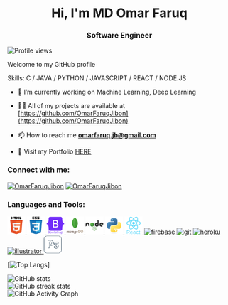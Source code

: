 
<h1 align="center">Hi, I'm MD Omar Faruq</h1>
<h3 align="center">Software Engineer</h3>

![Profile views](https://gpvc.arturio.dev/OmarFaruqJibon) 

Welcome to my GitHub profile


Skills: C / JAVA / PYTHON / JAVASCRIPT / REACT / NODE.JS 
 

- 🔭 I’m currently working on Machine Learning, Deep Learning

- 👨‍💻 All of my projects are available at [https://github.com/OmarFaruqJibon](https://github.com/OmarFaruqJibon)

- 📫 How to reach me **omarfaruq.jb@gmail.com**

- 📝 Visit my Portfolio [HERE](https://omar-faruq-jibon.web.app/)

<h3 align="left">Connect with me:</h3>
<p align="left">
<a href="https://fb.com/omarfarukjibon.a/" target="blank"><img align="center" src="https://raw.githubusercontent.com/rahuldkjain/github-profile-readme-generator/master/src/images/icons/Social/facebook.svg" alt="OmarFaruqJibon" height="30" width="40" /></a>
<a href="https://www.linkedin.com/in/md-omar-faruq-42b36a194/" target="blank"><img align="center" src="https://raw.githubusercontent.com/rahuldkjain/github-profile-readme-generator/master/src/images/icons/Social/linked-in-alt.svg" alt="OmarFaruqJibon" height="30" width="40" /></a>
</p>

<h3 align="left">Languages and Tools:</h3>
<p align="left"> 
<a href="https://www.w3.org/html/" target="_blank"> <img src="https://raw.githubusercontent.com/devicons/devicon/master/icons/html5/html5-original-wordmark.svg" alt="html5" width="40" height="40"/> </a> 
<a href="https://www.w3schools.com/css/" target="_blank"> <img src="https://raw.githubusercontent.com/devicons/devicon/master/icons/css3/css3-original-wordmark.svg" alt="css3" width="40" height="40"/> </a>
<a href="https://getbootstrap.com" target="_blank"> <img src="https://raw.githubusercontent.com/devicons/devicon/master/icons/bootstrap/bootstrap-plain-wordmark.svg" alt="bootstrap" width="40" height="40"/> </a> 
<a href="https://www.mongodb.com/" target="_blank"> <img src="https://raw.githubusercontent.com/devicons/devicon/master/icons/mongodb/mongodb-original-wordmark.svg" alt="mongodb" width="40" height="40"/> </a> 
<a href="https://nodejs.org" target="_blank"> <img src="https://raw.githubusercontent.com/devicons/devicon/master/icons/nodejs/nodejs-original-wordmark.svg" alt="nodejs" width="40" height="40"/> </a>
<a href="https://www.python.org" target="_blank"> <img src="https://raw.githubusercontent.com/devicons/devicon/master/icons/python/python-original.svg" alt="python" width="40" height="40"/> </a> 
<a href="https://reactjs.org/" target="_blank"> <img src="https://raw.githubusercontent.com/devicons/devicon/master/icons/react/react-original-wordmark.svg" alt="react" width="40" height="40"/> </a> 
<a href="https://firebase.google.com/" target="_blank"> <img src="https://www.vectorlogo.zone/logos/firebase/firebase-icon.svg" alt="firebase" width="40" height="40"/> </a> 
<a href="https://git-scm.com/" target="_blank"> <img src="https://www.vectorlogo.zone/logos/git-scm/git-scm-icon.svg" alt="git" width="40" height="40"/> </a> 
<a href="https://heroku.com" target="_blank"> <img src="https://www.vectorlogo.zone/logos/heroku/heroku-icon.svg" alt="heroku" width="40" height="40"/> </a> 
<a href="https://www.adobe.com/in/products/illustrator.html" target="_blank"> <img src="https://www.vectorlogo.zone/logos/adobe_illustrator/adobe_illustrator-icon.svg" alt="illustrator" width="40" height="40"/> </a> 
<a href="https://www.photoshop.com/en" target="_blank"> <img src="https://raw.githubusercontent.com/devicons/devicon/master/icons/photoshop/photoshop-line.svg" alt="photoshop" width="40" height="40"/> </a> 
</p>

[![Top Langs](https://github-readme-stats.vercel.app/api/top-langs/?username=OmarFaruqJibon)]

![GitHub stats](https://github-readme-stats.vercel.app/api?username=OmarFaruqJibon&show_icons=true)  
![GitHub streak stats](https://github-readme-streak-stats.herokuapp.com/?user=OmarFaruqJibon)  
![GitHub Activity Graph](https://activity-graph.herokuapp.com/graph?username=OmarFaruqJibon)  
